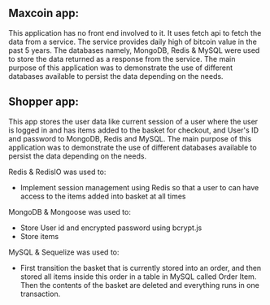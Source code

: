 ## Maxcoin app: 

This application has no front end involved to it. It uses fetch api to fetch the data from a service. The service provides daily high of bitcoin value in the past 5 years.
The databases namely, MongoDB, Redis & MySQL were used to store the data returned as a response from the service. The main purpose of this application was to demonstrate the use of different databases available to persist the data depending on the needs.

## Shopper app:

This app stores the user data like current session of a user where the user is logged in and has items added to the basket for checkout, and User's ID and password to MongoDB, Redis and MySQL. The main purpose of this application was to demonstrate the use of different databases available to persist the data depending on the needs.

Redis & RedisIO was used to: 
* Implement session management using Redis so that a user to can have access to the items added into basket at all times

MongoDB & Mongoose was used to:
* Store User id and encrypted password using bcrypt.js
* Store items

MySQL & Sequelize was used to:
* First transition the basket that is currently stored into an order, and then stored all items inside this order in a table in MySQL called Order Item. Then the contents of the basket are deleted and everything runs in one transaction.
